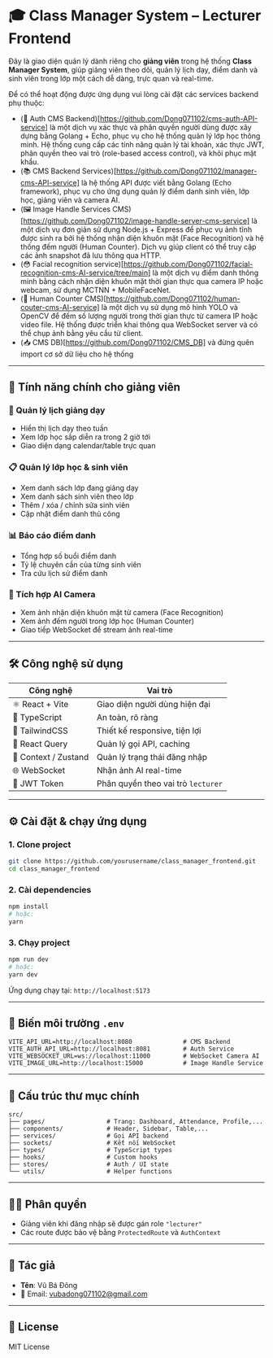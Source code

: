# 🎓 Class Manager System – Lecturer Frontend

Đây là giao diện quản lý dành riêng cho **giảng viên** trong hệ thống **Class Manager System**, giúp giảng viên theo dõi, quản lý lịch dạy, điểm danh và sinh viên trong lớp một cách dễ dàng, trực quan và real-time.

Để có thể hoạt động được ứng dụng vui lòng cài đặt các services backend phụ thuộc:
- (🔐 Auth CMS Backend)[https://github.com/Dong071102/cms-auth-API-service] là một dịch vụ xác thực và phân quyền người dùng được xây dựng bằng Golang + Echo, phục vụ cho hệ thống quản lý lớp học thông minh. Hệ thống cung cấp các tính năng quản lý tài khoản, xác thực JWT, phân quyền theo vai trò (role-based access control), và khôi phục mật khẩu.
- (📚 CMS Backend Services)[https://github.com/Dong071102/manager-cms-API-service] là hệ thống API được viết bằng Golang (Echo framework), phục vụ cho ứng dụng quản lý điểm danh sinh viên, lớp học, giảng viên và camera AI.
- (🖼️ Image Handle Services CMS)[https://github.com/Dong071102/image-handle-server-cms-service] là một dịch vụ đơn giản sử dụng Node.js + Express để phục vụ ảnh tĩnh được sinh ra bởi hệ thống nhận diện khuôn mặt (Face Recognition) và hệ thống đếm người (Human Counter). Dịch vụ giúp client có thể truy cập các ảnh snapshot đã lưu thông qua HTTP.
- (😳 Facial recognition service)[https://github.com/Dong071102/facial-recognition-cms-AI-service/tree/main] là một dịch vụ điểm danh thông minh bằng cách nhận diện khuôn mặt thời gian thực qua camera IP hoặc webcam, sử dụng MCTNN + MobileFaceNet.
- (👀 Human Counter CMS)[https://github.com/Dong071102/human-couter-cms-AI-service] là một dịch vụ sử dụng mô hình YOLO và OpenCV để đếm số lượng người trong thời gian thực từ camera IP hoặc video file. Hệ thống được triển khai thông qua WebSocket server và có thể chụp ảnh bằng yêu cầu từ client.
- (📥 CMS DB)[https://github.com/Dong071102/CMS_DB] và đừng quên import cơ sở dữ liệu cho hệ thống
---

## 🚀 Tính năng chính cho giảng viên

### 📅 Quản lý lịch giảng dạy
- Hiển thị lịch dạy theo tuần
- Xem lớp học sắp diễn ra trong 2 giờ tới
- Giao diện dạng calendar/table trực quan

### 📋 Quản lý lớp học & sinh viên
- Xem danh sách lớp đang giảng dạy
- Xem danh sách sinh viên theo lớp
- Thêm / xóa / chỉnh sửa sinh viên
- Cập nhật điểm danh thủ công

### 📊 Báo cáo điểm danh
- Tổng hợp số buổi điểm danh
- Tỷ lệ chuyên cần của từng sinh viên
- Tra cứu lịch sử điểm danh

### 🤖 Tích hợp AI Camera
- Xem ảnh nhận diện khuôn mặt từ camera (Face Recognition)
- Xem ảnh đếm người trong lớp học (Human Counter)
- Giao tiếp WebSocket để stream ảnh real-time

---

## 🛠 Công nghệ sử dụng

| Công nghệ | Vai trò |
|----------|---------|
| ⚛️ React + Vite | Giao diện người dùng hiện đại |
| 🧠 TypeScript | An toàn, rõ ràng |
| 💨 TailwindCSS | Thiết kế responsive, tiện lợi |
| 🔄 React Query | Quản lý gọi API, caching |
| 🧩 Context / Zustand | Quản lý trạng thái đăng nhập |
| 🌐 WebSocket | Nhận ảnh AI real-time |
| 🔐 JWT Token | Phân quyền theo vai trò `lecturer` |

---

## ⚙️ Cài đặt & chạy ứng dụng

### 1. Clone project

```bash
git clone https://github.com/yourusername/class_manager_frontend.git
cd class_manager_frontend
```

### 2. Cài dependencies

```bash
npm install
# hoặc:
yarn
```

### 3. Chạy project

```bash
npm run dev
# hoặc:
yarn dev
```

Ứng dụng chạy tại: `http://localhost:5173`

---

## 🔗 Biến môi trường `.env`

```env
VITE_API_URL=http://localhost:8080              # CMS Backend
VITE_AUTH_API_URL=http://localhost:8081         # Auth Service
VITE_WEBSOCKET_URL=ws://localhost:11000         # WebSocket Camera AI
VITE_IMAGE_URL=http://localhost:15000           # Image Handle Service
```

---

## 📁 Cấu trúc thư mục chính

```
src/
├── pages/                 # Trang: Dashboard, Attendance, Profile,...
├── components/            # Header, Sidebar, Table,...
├── services/              # Gọi API backend
├── sockets/               # Kết nối WebSocket
├── types/                 # TypeScript types
├── hooks/                 # Custom hooks
├── stores/                # Auth / UI state
└── utils/                 # Helper functions
```

---

## 🧑‍🏫 Phân quyền

- Giảng viên khi đăng nhập sẽ được gán role `"lecturer"`
- Các route được bảo vệ bằng `ProtectedRoute` và `AuthContext`

---

## 📧 Tác giả

- **Tên**: Vũ Bá Đông  
- 📩 Email: [vubadong071102@gmail.com](mailto:vubadong071102@gmail.com)

---

## 📄 License

MIT License
